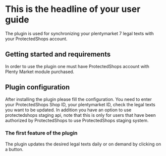 # This is the headline of your user guide
 
The plugin is used for synchronizing your plentymarket 7 legal texts with your ProtectedShops account.
 
## Getting started and requirements
 
In order to use the plugin one must have ProtectedShops account with Plenty Market module purchased.

## Plugin configuration
 
After installing the plugin please fill the configuration. You need to enter your ProtectedShops Shop ID, your plentymarket ID, check the legal texts you want to be updated. In addition you have an option to use protectedshops staging api, note that this is only for users that have been authorized by ProtectedShops to use ProtectedShops staging system.
 
### The first feature of the plugin
 
The plugin updates the desired legal texts daily or on demand by clicking on a button.
